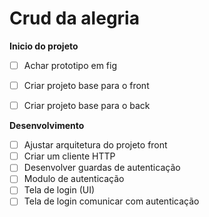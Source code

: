 # Crud da alegria

**Inicio do projeto**

* [ ] Achar prototipo em fig
* [ ] Criar projeto base para o front
* [ ] Criar projeto base para o back



**Desenvolvimento**

* [ ] Ajustar arquitetura do projeto front
* [ ] Criar um cliente HTTP
* [ ] Desenvolver guardas de autenticação
* [ ] Modulo de autenticação
* [ ] Tela de login (UI)
* [ ] Tela de login comunicar com autenticação
